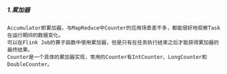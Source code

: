 

##### 1.累加器
    Accumulator即累加器，与MapReduce中Counter的应用场景差不多，都能很好地观察Task在运行期间的数据变化。
    可以在Flink Job的算子函数中使用累加器，但是只有在任务执行结束之后才能获得累加器的最终结果。
    Counter是一个具体的累加器实现，常用的Counter有IntCounter、LongCounter和DoubleCounter。
    
    
    